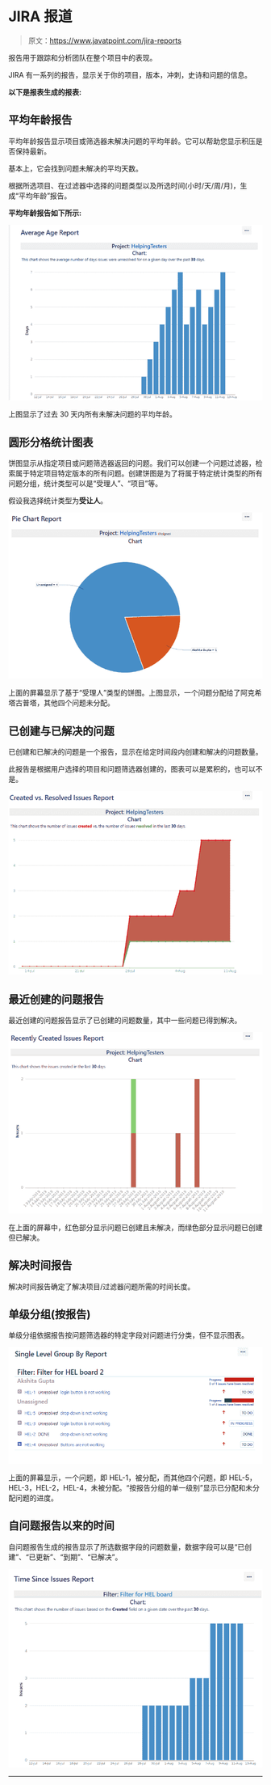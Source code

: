 # JIRA 报道

> 原文：<https://www.javatpoint.com/jira-reports>

报告用于跟踪和分析团队在整个项目中的表现。

JIRA 有一系列的报告，显示关于你的项目，版本，冲刺，史诗和问题的信息。

**以下是报表生成的报表:**

## 平均年龄报告

平均年龄报告显示项目或筛选器未解决问题的平均年龄。它可以帮助您显示积压是否保持最新。

基本上，它会找到问题未解决的平均天数。

根据所选项目、在过滤器中选择的问题类型以及所选时间(小时/天/周/月)，生成“平均年龄”报告。

**平均年龄报告如下所示:**

![Jira Reports](img/3cd2d82207a929cb0e61cea10df5a118.png)

上图显示了过去 30 天内所有未解决问题的平均年龄。

## 圆形分格统计图表

饼图显示从指定项目或问题筛选器返回的问题。我们可以创建一个问题过滤器，检索属于特定项目特定版本的所有问题。创建饼图是为了将属于特定统计类型的所有问题分组，统计类型可以是“受理人”、“项目”等。

假设我选择统计类型为**受让人**。

![Jira Reports 1](img/e21a0d9ea289ace07905a1da00722ec7.png)

上面的屏幕显示了基于“受理人”类型的饼图。上图显示，一个问题分配给了阿克希塔古普塔，其他四个问题未分配。

## 已创建与已解决的问题

已创建和已解决的问题是一个报告，显示在给定时间段内创建和解决的问题数量。

此报告是根据用户选择的项目和问题筛选器创建的，图表可以是累积的，也可以不是。

![Jira Reports 2](img/5fe388d6d35b1ac237df06a8a591d4c0.png)

## 最近创建的问题报告

最近创建的问题报告显示了已创建的问题数量，其中一些问题已得到解决。

![Jira Reports 3](img/3f9d31799852be31f94d65208c0cede7.png)

在上面的屏幕中，红色部分显示问题已创建且未解决，而绿色部分显示问题已创建但已解决。

## 解决时间报告

解决时间报告确定了解决项目/过滤器问题所需的时间长度。

## 单级分组(按报告)

单级分组依据报告按问题筛选器的特定字段对问题进行分类，但不显示图表。

![Jira Reports 4](img/237506007b94c18dc27ac322ca2bd9be.png)

上面的屏幕显示，一个问题，即 HEL-1，被分配，而其他四个问题，即 HEL-5，HEL-3，HEL-2，HEL-4，未被分配。“按报告分组的单一级别”显示已分配和未分配问题的进度。

## 自问题报告以来的时间

自问题报告生成的报告显示了所选数据字段的问题数量，数据字段可以是“已创建”、“已更新”、“到期”、“已解决”。

![Jira Reports 5](img/676e3cd0e4bafe009ee2e54d218acd33.png)

* * *